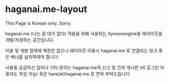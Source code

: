 haganai.me-layout
=================

This Page is Korean only. Sorry.


haganai.me (나는 갈 데가 없다) 적용을 위해 사용되는 Xpressengine용 레이아웃을 개발/저장하는 공간입니다.

이용 및 개발 참여에 제한은 없으나 레이아웃 이용시 haganai.me 로 연결되는 링크 혹은 배너를 설치하여야 합니다.

사용중 궁금하신 점이나 기타 문의는 haganai.me의 신고 및 건의 게시판 (비 로그인 이용자도 작성 가능) 혹은 hare(at)haganai.me 로 연락 부탁드립니다.
